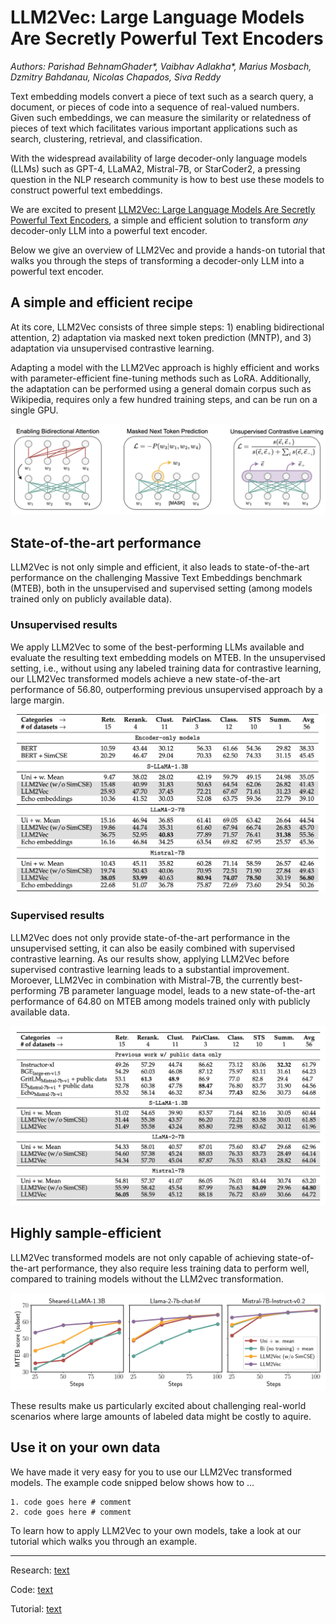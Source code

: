 # LLM2Vec: Large Language Models Are Secretly Powerful Text Encoders

*Authors: Parishad BehnamGhader\*, Vaibhav Adlakha\*, Marius Mosbach, Dzmitry Bahdanau, Nicolas Chapados, Siva Reddy*


Text embedding models convert a piece of text such as a search query, a document, or pieces of code into a sequence of real-valued numbers. Given such embeddings, we can measure the similarity or relatedness of pieces of text which facilitates various important applications such as search, clustering, retrieval, and classification.

With the widespread availability of large decoder-only language models (LLMs) such as GPT-4, LLaMA2, Mistral-7B, or StarCoder2, a pressing question in the NLP research community is how to best use these models to construct powerful text embeddings. 

We are excited to present [LLM2Vec: Large Language Models Are Secretly Powerful Text Encoders](link), a simple and efficient solution to transform *any* decoder-only LLM into a powerful text encoder.

Below we give an overview of LLM2Vec and provide a hands-on tutorial that walks you through the steps of transforming a decoder-only LLM into a powerful text encoder.

## A simple and efficient recipe

At its core, LLM2Vec consists of three simple steps: 1) enabling bidirectional attention, 2) adaptation via masked next token prediction (MNTP), and 3) adaptation via unsupervised contrastive learning.

Adapting a model with the LLM2Vec approach is highly efficient and works with parameter-efficient fine-tuning methods such as LoRA. Additionally, the adaptation can be performed using a general domain corpus such as Wikipedia, requires only a few hundred training steps, and can be run on a single GPU.

![The three steps of the LLM2Vec approach.](./images/overview.png "LLM2Vec overview")

## State-of-the-art performance

LLM2Vec is not only simple and efficient, it also leads to state-of-the-art performance on the challenging Massive Text Embeddings benchmark (MTEB), both in the unsupervised and supervised setting (among models trained only on publicly available data).  

### Unsupervised results

We apply LLM2Vec to some of the best-performing LLMs available and evaluate the resulting text embedding models on MTEB. In the unsupervised setting, i.e., without using any labeled training data for contrastive learning, our LLM2Vec transformed models achieve a new state-of-the-art performance of $56.80$, outperforming previous unsupervised approach by a large margin.

![Unsupervised MTEB results.](./images/unsupervised.png "Unsupervised MTEB results")

### Supervised results

LLM2Vec does not only provide state-of-the-art performance in the unsupervised setting, it can also be easily combined with supervised contrastive learning. As our results show, applying LLM2Vec before supervised contrastive learning leads to a substantial improvement. Moroever, LLM2Vec in combination with Mistral-7B, the currently best-performing 7B parameter language model, leads to a new state-of-the-art performance of $64.80$ on MTEB among models trained only with publicly available data. 

![Supervised MTEB results.](./images/supervised.png "Supervised MTEB results")

## Highly sample-efficient

LLM2Vec transformed models are not only capable of achieving state-of-the-art performance, they also require less training data to perform well, compared to training models without the LLM2vec transformation.

![LLM2Vec is highly sample-efficient.](./images/sample_efficient.png "LLM2Vec is sample-efficient")

These results make us particularly excited about challenging real-world scenarios where large amounts of labeled data might be costly to aquire.

## Use it on your own data

We have made it very easy for you to use our LLM2Vec transformed models. The example code snipped below shows how to ...

```
1. code goes here # comment
2. code goes here # comment
```

To learn how to apply LLM2Vec to your own models, take a look at our tutorial which walks you through an example.

----

Research: [text](link)

Code: [text](link)

Tutorial: [text](link)
